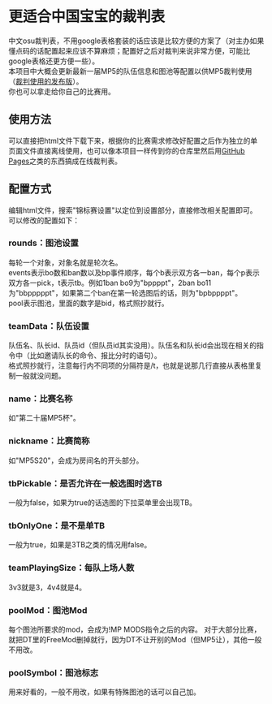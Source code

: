 # 更适合中国宝宝的裁判表

中文osu裁判表，不用google表格套装的话应该是比较方便的方案了（对主办如果懂点码的话配置起来应该不算麻烦；配置好之后对裁判来说非常方便，可能比google表格还更方便一些）。  
本项目中大概会更新最新一届MP5的队伍信息和图池等配置以供MP5裁判使用（[裁判使用的发布版](https://mp5tournament.github.io/referee_sheet/)）。  
你也可以拿走给你自己的比赛用。

## 使用方法

可以直接把html文件下载下来，根据你的比赛需求修改好配置之后作为独立的单页面文件直接离线使用，也可以像本项目一样传到你的仓库里然后用[GitHub Pages](https://docs.github.com/zh/pages)之类的东西搞成在线裁判表。

## 配置方式

编辑html文件，搜索"锦标赛设置"以定位到设置部分，直接修改相关配置即可。
可以修改的配置如下：
### rounds：图池设置
每轮一个对象，对象名就是轮次名。  
events表示bo数和ban数以及bp事件顺序，每个b表示双方各一ban，每个p表示双方各一pick，t表示tb。例如1ban bo9为"bppppt"，2ban bo11为"bbpppppt"，如果第二个ban在第一轮选图后的话，则为"bpbppppt"。  
pool表示图池，里面的数字是bid，格式照抄就行。  
### teamData：队伍设置
队伍名、队长id、队员id（但队员id其实没用）。队伍名和队长id会出现在相关的指令中（比如邀请队长的命令、报比分时的语句）。  
格式照抄就行，注意每行内不同项的分隔符是/t，也就是说那几行直接从表格里复制一般就没问题。
### name：比赛名称
如"第二十届MP5杯"。
### nickname：比赛简称
如"MP5S20"，会成为房间名的开头部分。
### tbPickable：是否允许在一般选图时选TB
一般为false，如果为true的话选图的下拉菜单里会出现TB。
### tbOnlyOne：是不是单TB
一般为true，如果是3TB之类的情况用false。
### teamPlayingSize：每队上场人数
3v3就是3，4v4就是4。
### poolMod：图池Mod
每个图池所要求的mod，会成为!MP MODS指令之后的内容。  对于大部分比赛，就把DT里的FreeMod删掉就行，因为DT不让开别的Mod（但MP5让），其他一般不用改。
### poolSymbol：图池标志
用来好看的，一般不用改，如果有特殊图池的话可以自己加。
